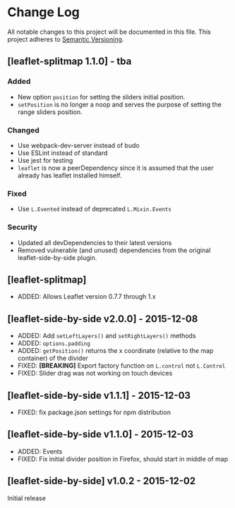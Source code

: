 # Change Log

All notable changes to this project will be documented in this file.
This project adheres to [Semantic Versioning](http://semver.org/).


## [leaflet-splitmap 1.1.0] - tba

### Added

- New option `position` for setting the sliders initial position.
- `setPosition` is no longer a noop and serves the purpose of setting the range sliders position.

### Changed

- Use webpack-dev-server instead of budo
- Use ESLint instead of standard
- Use jest for testing
- `leaflet` is now a peerDependency since it is assumed that the user already has leaflet installed himself.

### Fixed

- Use `L.Evented` instead of deprecated `L.Mixin.Events`

### Security

- Updated all devDependencies to their latest versions
- Removed vulnerable (and unused) dependencies from the original leaflet-side-by-side
  plugin.

## [leaflet-splitmap]

- ADDED: Allows Leaflet version 0.7.7 through 1.x

## [leaflet-side-by-side v2.0.0] - 2015-12-08

- ADDED: Add `setLeftLayers()` and `setRightLayers()` methods
- ADDED: `options.padding`
- ADDED: `getPosition()` returns the x coordinate (relative to the map container) of the divider
- FIXED: **[BREAKING]** Export factory function on `L.control` not `L.Control`
- FIXED: Slider drag was not working on touch devices

## [leaflet-side-by-side v1.1.1] - 2015-12-03

- FIXED: fix package.json settings for npm distribution

## [leaflet-side-by-side v1.1.0] - 2015-12-03

- ADDED: Events
- FIXED: Fix initial divider position in Firefox, should start in middle of map

## [leaflet-side-by-side] v1.0.2 - 2015-12-02

Initial release
